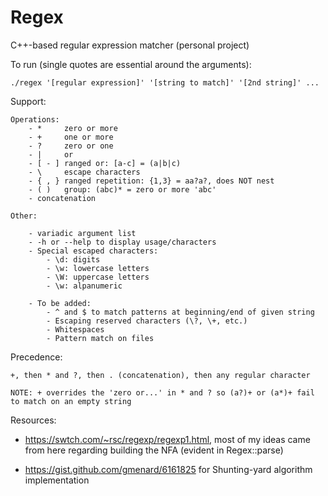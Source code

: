 # Regex
C++-based regular expression matcher (personal project)

To run (single quotes are essential around the arguments):

    ./regex '[regular expression]' '[string to match]' '[2nd string]' ...

Support:

    Operations: 
        - *     zero or more
        - +     one or more
        - ?     zero or one
        - |     or 
        - [ - ] ranged or: [a-c] = (a|b|c) 
        - \     escape characters
        - { , } ranged repetition: {1,3} = aa?a?, does NOT nest
        - ( )   group: (abc)* = zero or more 'abc'
        - concatenation
        
    Other: 
        
        - variadic argument list
        - -h or --help to display usage/characters
        - Special escaped characters:
            - \d: digits
            - \w: lowercase letters
            - \W: uppercase letters 
            - \w: alpanumeric

        - To be added:
            - ^ and $ to match patterns at beginning/end of given string
            - Escaping reserved characters (\?, \+, etc.)
            - Whitespaces
            - Pattern match on files

Precedence:

    +, then * and ?, then . (concatenation), then any regular character
    
    NOTE: + overrides the 'zero or...' in * and ? so (a?)+ or (a*)+ fail to match on an empty string

Resources:

  - https://swtch.com/~rsc/regexp/regexp1.html, most of my ideas came from here regarding building the NFA (evident in Regex::parse)
        
  - https://gist.github.com/gmenard/6161825 for Shunting-yard algorithm implementation
